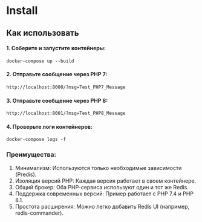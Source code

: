 # **Install**
## Как использовать

#### 1. Соберите и запустите контейнеры: 
`docker-compose up --build`
 
 

#### 2. Отправьте сообщение через PHP 7: 
`http://localhost:8000/?msg=Test_PHP7_Message`
 
 

#### 3. Отправьте сообщение через PHP 8: 
`http://localhost:8001/?msg=Test_PHP8_Message`
 
 

#### 4. Проверьте логи контейнеров: 
`docker-compose logs -f`
 
 
### Преимущества: 
 
 1. Минимализм:  Используются только необходимые зависимости (Predis).
 2. Изоляция версий PHP:  Каждая версия работает в своем контейнере.
 3. Общий брокер:  Оба PHP-сервиса используют один и тот же Redis.
 4. Поддержка современных версий:  Пример работает с PHP 7.4 и PHP 8.1.
 5. Простота расширения:  Можно легко добавить Redis UI (например, redis-commander).
  